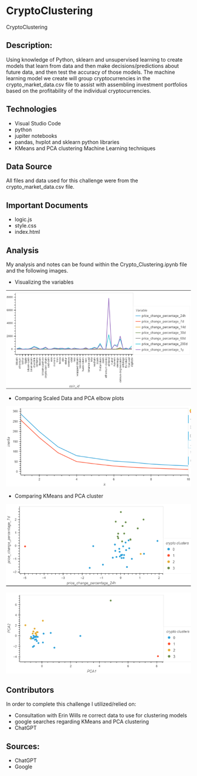 # CryptoClustering

CryptoClustering 

## Description:   

Using knowledge of Python, sklearn and unsupervised learning to create models that learn from data and then make decisions/predictions about future data, and then test the accuracy of those models. The machine learning model we create will group cryptocurrencies in the crypto_market_data.csv file to assist with assembling investment portfolios based on the profitability of the individual cryptocurrencies. 


## Technologies  

* Visual Studio Code
* python
* jupiter notebooks
* pandas, hvplot and sklearn python libraries
* KMeans and PCA clustering Machine Learning techniques

## Data Source  
All files and data used for this challenge were from the crypto_market_data.csv file.

## Important Documents
* logic.js
* style.css
* index.html
 

## Analysis  
My analysis and notes can be found within the Crypto_Clustering.ipynb file and the following images. 

* Visualizing the variables

![Alt text](image.png)

* Comparing Scaled Data and PCA elbow plots

![Alt text](image-1.png)

* Comparing KMeans and PCA cluster

![Alt text](image-2.png)

![Alt text](image-3.png)


## Contributors
In order to complete this challenge I utilized/relied on:
* Consultation with Erin Wills re correct data to use for clustering models
* google searches regarding KMeans and PCA clustering 
* ChatGPT


## Sources: 
* ChatGPT
* Google


